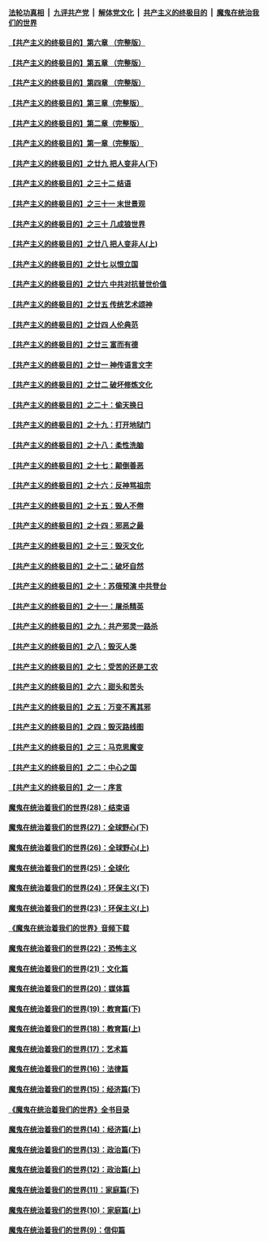 ####  [法轮功真相](../../../../basic/blob/master/README.md?t=03310801) &nbsp;|&nbsp; [九评共产党](../../../../9ping.md/blob/master/README.md?t=03310801) &nbsp;|&nbsp; [解体党文化](../../../../jtdwh.md/blob/master/README.md?t=03310801)  &nbsp;|&nbsp; [共产主义的终极目的](../../../../gczydzjmd.md/blob/master/README.md?t=03310801) &nbsp;|&nbsp; [魔鬼在统治我们的世界](../../../../mgztzwmdsj.md/blob/master/README.md?t=03310801) 

#### [【共产主义的终极目的】第六章 （完整版）](../pages/nsc422/n11428913.md?t=03310801) 

#### [【共产主义的终极目的】第五章 （完整版）](../pages/nsc422/n11428912.md?t=03310801) 

#### [【共产主义的终极目的】第四章 （完整版）](../pages/nsc422/n11428907.md?t=03310801) 

#### [【共产主义的终极目的】第三章（完整版）](../pages/nsc422/n11428848.md?t=03310801) 

#### [【共产主义的终极目的】第二章（完整版）](../pages/nsc422/n11428831.md?t=03310801) 

#### [【共产主义的终极目的】第一章（完整版）](../pages/nsc422/n11417651.md?t=03310801) 

#### [【共产主义的终极目的】之廿九 把人变非人(下)](../pages/nsc422/n11344140.md?t=03310801) 

#### [【共产主义的终极目的】之三十二 结语](../pages/nsc422/n11360535.md?t=03310801) 

#### [【共产主义的终极目的】之三十一 末世景观](../pages/nsc422/n11351129.md?t=03310801) 

#### [【共产主义的终极目的】之三十 几成狼世界](../pages/nsc422/n11348280.md?t=03310801) 

#### [【共产主义的终极目的】之廿八 把人变非人(上)](../pages/nsc422/n11340492.md?t=03310801) 

#### [【共产主义的终极目的】之廿七 以恨立国](../pages/nsc422/n11336944.md?t=03310801) 

#### [【共产主义的终极目的】之廿六 中共对抗普世价值](../pages/nsc422/n11324785.md?t=03310801) 

#### [【共产主义的终极目的】之廿五 传统艺术颂神](../pages/nsc422/n11296396.md?t=03310801) 

#### [【共产主义的终极目的】之廿四 人伦典范](../pages/nsc422/n11296397.md?t=03310801) 

#### [【共产主义的终极目的】之廿三 富而有德](../pages/nsc422/n11283598.md?t=03310801) 

#### [【共产主义的终极目的】之廿一 神传语言文字](../pages/nsc422/n11263265.md?t=03310801) 

#### [【共产主义的终极目的】之廿二 破坏修炼文化](../pages/nsc422/n11245728.md?t=03310801) 

#### [【共产主义的终极目的】之二十：偷天换日](../pages/nsc422/n11238846.md?t=03310801) 

#### [【共产主义的终极目的】之十九：打开地狱门](../pages/nsc422/n11206376.md?t=03310801) 

#### [【共产主义的终极目的】之十八：柔性洗脑](../pages/nsc422/n11199994.md?t=03310801) 

#### [【共产主义的终极目的】之十七：颠倒善恶](../pages/nsc422/n11179782.md?t=03310801) 

#### [【共产主义的终极目的】之十六：反神骂祖宗](../pages/nsc422/n11166798.md?t=03310801) 

#### [【共产主义的终极目的】之十五：毁人不倦](../pages/nsc422/n11166792.md?t=03310801) 

#### [【共产主义的终极目的】之十四：邪恶之最](../pages/nsc422/n11150249.md?t=03310801) 

#### [【共产主义的终极目的】之十三：毁灭文化](../pages/nsc422/n11135227.md?t=03310801) 

#### [【共产主义的终极目的】之十二：破坏自然](../pages/nsc422/n11135214.md?t=03310801) 

#### [【共产主义的终极目的】之十：苏俄预演 中共登台](../pages/nsc422/n11118424.md?t=03310801) 

#### [【共产主义的终极目的】之十一：屠杀精英](../pages/nsc422/n11118442.md?t=03310801) 

#### [【共产主义的终极目的】之九：共产邪灵一路杀](../pages/nsc422/n11114139.md?t=03310801) 

#### [【共产主义的终极目的】之八：毁灭人类](../pages/nsc422/n11108503.md?t=03310801) 

#### [【共产主义的终极目的】之七：受苦的还是工农](../pages/nsc422/n11101809.md?t=03310801) 

#### [【共产主义的终极目的】之六：甜头和苦头](../pages/nsc422/n11096971.md?t=03310801) 

#### [【共产主义的终极目的】之五：万变不离其邪](../pages/nsc422/n11091285.md?t=03310801) 

#### [【共产主义的终极目的】之四：毁灭路线图](../pages/nsc422/n11086284.md?t=03310801) 

#### [【共产主义的终极目的】之三：马克思魔变](../pages/nsc422/n11061941.md?t=03310801) 

#### [【共产主义的终极目的】之二：中心之国](../pages/nsc422/n11047728.md?t=03310801) 

#### [【共产主义的终极目的】之一：序言](../pages/nsc422/n11086077.md?t=03310801) 

#### [魔鬼在统治着我们的世界(28)：结束语](../pages/nsc422/n10936246.md?t=03310801) 

#### [魔鬼在统治着我们的世界(27)：全球野心(下)](../pages/nsc422/n10928319.md?t=03310801) 

#### [魔鬼在统治着我们的世界(26)：全球野心(上)](../pages/nsc422/n10900318.md?t=03310801) 

#### [魔鬼在统治着我们的世界(25)：全球化](../pages/nsc422/n10788205.md?t=03310801) 

#### [魔鬼在统治着我们的世界(24)：环保主义(下)](../pages/nsc422/n10695307.md?t=03310801) 

#### [魔鬼在统治着我们的世界(23)：环保主义(上)](../pages/nsc422/n10688613.md?t=03310801) 

#### [《魔鬼在统治着我们的世界》音频下载](../pages/nsc422/n10635553.md?t=03310801) 

#### [魔鬼在统治着我们的世界(22)：恐怖主义](../pages/nsc422/n10614727.md?t=03310801) 

#### [魔鬼在统治着我们的世界(21)：文化篇](../pages/nsc422/n10597706.md?t=03310801) 

#### [魔鬼在统治着我们的世界(20)：媒体篇](../pages/nsc422/n10586579.md?t=03310801) 

#### [魔鬼在统治着我们的世界(19)：教育篇(下)](../pages/nsc422/n10564808.md?t=03310801) 

#### [魔鬼在统治着我们的世界(18)：教育篇(上)](../pages/nsc422/n10526970.md?t=03310801) 

#### [魔鬼在统治着我们的世界(17)：艺术篇](../pages/nsc422/n10499093.md?t=03310801) 

#### [魔鬼在统治着我们的世界(16)：法律篇](../pages/nsc422/n10485969.md?t=03310801) 

#### [魔鬼在统治着我们的世界(15)：经济篇(下)](../pages/nsc422/n10469975.md?t=03310801) 

#### [《魔鬼在统治着我们的世界》全书目录](../pages/nsc422/n10464261.md?t=03310801) 

#### [魔鬼在统治着我们的世界(14)：经济篇(上)](../pages/nsc422/n10457370.md?t=03310801) 

#### [魔鬼在统治着我们的世界(13)：政治篇(下)](../pages/nsc422/n10448270.md?t=03310801) 

#### [魔鬼在统治着我们的世界(12)：政治篇(上)](../pages/nsc422/n10444576.md?t=03310801) 

#### [魔鬼在统治着我们的世界(11)：家庭篇(下)](../pages/nsc422/n10440961.md?t=03310801) 

#### [魔鬼在统治着我们的世界(10)：家庭篇(上)](../pages/nsc422/n10435448.md?t=03310801) 

#### [魔鬼在统治着我们的世界(9)：信仰篇](../pages/nsc422/n10432159.md?t=03310801) 

